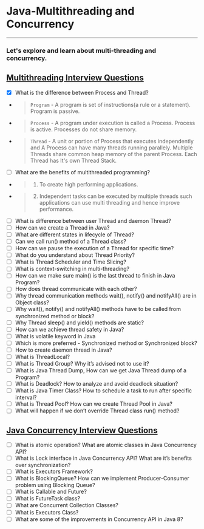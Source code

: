 # Java-Multithreading and Concurrency
---
### Let's explore and learn about multi-threading and concurrency.

## [Multithreading Interview Questions](https://www.digitalocean.com/community/tutorials/java-multithreading-concurrency-interview-questions-answers)
-[x] What is the difference between Process and Thread?
- > ```Program``` - A program is set of instructions(a rule or a statement). Program is passive.
- > ```Process``` - A program under execution is called a Process. Process is active. Processes do not share memory.
- > ```Thread``` - A unit or portion of Process that executes independently and A Process can have many threads running parallely.
  > Multiple Threads share common heap memory of the parent Process. Each Thread has It's own Thread Stack.

- [ ] What are the benefits of multithreaded programming?
- > 1. To create high performing applications.
- > 2. Independent tasks can be executed by multiple threads such applications can use multi threading and hence improve performance.
-[ ] What is difference between user Thread and daemon Thread? 
-[ ] How can we create a Thread in Java? 
-[ ] What are different states in lifecycle of Thread? 
-[ ] Can we call run() method of a Thread class? 
-[ ] How can we pause the execution of a Thread for specific time? 
-[ ] What do you understand about Thread Priority? 
-[ ] What is Thread Scheduler and Time Slicing? 
-[ ] What is context-switching in multi-threading? 
-[ ] How can we make sure main() is the last thread to finish in Java Program? 
-[ ] How does thread communicate with each other? 
-[ ] Why thread communication methods wait(), notify() and notifyAll() are in Object class? 
-[ ] Why wait(), notify() and notifyAll() methods have to be called from synchronized method or block? 
-[ ] Why Thread sleep() and yield() methods are static? 
-[ ] How can we achieve thread safety in Java? 
-[ ] What is volatile keyword in Java 
-[ ] Which is more preferred - Synchronized method or Synchronized block? 
-[ ] How to create daemon thread in Java? 
-[ ] What is ThreadLocal? 
-[ ] What is Thread Group? Why it’s advised not to use it? 
-[ ] What is Java Thread Dump, How can we get Java Thread dump of a Program? 
-[ ] What is Deadlock? How to analyze and avoid deadlock situation? 
-[ ] What is Java Timer Class? How to schedule a task to run after specific interval? 
-[ ] What is Thread Pool? How can we create Thread Pool in Java? 
-[ ] What will happen if we don’t override Thread class run() method?
## [Java Concurrency Interview Questions](https://www.digitalocean.com/community/tutorials/java-multithreading-concurrency-interview-questions-answers)
-[ ] What is atomic operation? What are atomic classes in Java Concurrency API? 
-[ ] What is Lock interface in Java Concurrency API? What are it’s benefits over synchronization? 
-[ ] What is Executors Framework? 
-[ ] What is BlockingQueue? How can we implement Producer-Consumer problem using Blocking Queue? 
-[ ] What is Callable and Future? 
-[ ] What is FutureTask class? 
-[ ] What are Concurrent Collection Classes? 
-[ ] What is Executors Class? 
-[ ] What are some of the improvements in Concurrency API in Java 8?
